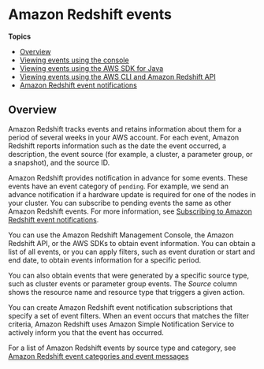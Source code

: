 # Amazon Redshift events<a name="working-with-events"></a>

**Topics**
+ [Overview](#working-with-events-overview)
+ [Viewing events using the console](viewing-events-console.md)
+ [Viewing events using the AWS SDK for Java](managing-events-java.md)
+ [Viewing events using the AWS CLI and Amazon Redshift API](view-events-api-cli.md)
+ [Amazon Redshift event notifications](working-with-event-notifications.md)

## Overview<a name="working-with-events-overview"></a>

Amazon Redshift tracks events and retains information about them for a period of several weeks in your AWS account\. For each event, Amazon Redshift reports information such as the date the event occurred, a description, the event source \(for example, a cluster, a parameter group, or a snapshot\), and the source ID\. 

Amazon Redshift provides notification in advance for some events\. These events have an event category of `pending`\. For example, we send an advance notification if a hardware update is required for one of the nodes in your cluster\. You can subscribe to pending events the same as other Amazon Redshift events\. For more information, see [Subscribing to Amazon Redshift event notifications](working-with-event-notifications.md#working-with-event-notifications-subscribe)\. 

You can use the Amazon Redshift Management Console, the Amazon Redshift API, or the AWS SDKs to obtain event information\. You can obtain a list of all events, or you can apply filters, such as event duration or start and end date, to obtain events information for a specific period\.

You can also obtain events that were generated by a specific source type, such as cluster events or parameter group events\. The *Source* column shows the resource name and resource type that triggers a given action\.

You can create Amazon Redshift event notification subscriptions that specify a set of event filters\. When an event occurs that matches the filter criteria, Amazon Redshift uses Amazon Simple Notification Service to actively inform you that the event has occurred\.

For a list of Amazon Redshift events by source type and category, see [Amazon Redshift event categories and event messages](working-with-event-notifications.md#redshift-event-messages)